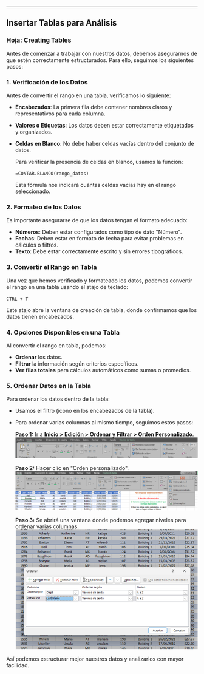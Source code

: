   
---

## Insertar Tablas para Análisis  
### Hoja: Creating Tables  

Antes de comenzar a trabajar con nuestros datos, debemos asegurarnos de que estén correctamente estructurados. Para ello, seguimos los siguientes pasos:  

### 1. Verificación de los Datos  
Antes de convertir el rango en una tabla, verificamos lo siguiente:  

- **Encabezados**: La primera fila debe contener nombres claros y representativos para cada columna.  
- **Valores o Etiquetas**: Los datos deben estar correctamente etiquetados y organizados.  
- **Celdas en Blanco**: No debe haber celdas vacías dentro del conjunto de datos.  

  Para verificar la presencia de celdas en blanco, usamos la función:  
  ```excel
  =CONTAR.BLANCO(rango_datos)
  ```
  Esta fórmula nos indicará cuántas celdas vacías hay en el rango seleccionado.  

### 2. Formateo de los Datos  
Es importante asegurarse de que los datos tengan el formato adecuado:  
- **Números**: Deben estar configurados como tipo de dato "Número".  
- **Fechas**: Deben estar en formato de fecha para evitar problemas en cálculos o filtros.  
- **Texto**: Debe estar correctamente escrito y sin errores tipográficos.  

### 3. Convertir el Rango en Tabla  
Una vez que hemos verificado y formateado los datos, podemos convertir el rango en una tabla usando el atajo de teclado:  
```  
CTRL + T  
```  
Este atajo abre la ventana de creación de tabla, donde confirmamos que los datos tienen encabezados.  

### 4. Opciones Disponibles en una Tabla  
Al convertir el rango en tabla, podemos:  
- **Ordenar** los datos.  
- **Filtrar** la información según criterios específicos.  
- **Ver filas totales** para cálculos automáticos como sumas o promedios.  

### 5. Ordenar Datos en la Tabla  
Para ordenar los datos dentro de la tabla:  
- Usamos el filtro (icono en los encabezados de la tabla).  
- Para ordenar varias columnas al mismo tiempo, seguimos estos pasos:  

  **Paso 1:** Ir a **Inicio > Edición > Ordenar y Filtrar > Orden Personalizado**.  
  ![Paso 1](./img/1.png)  

  **Paso 2:** Hacer clic en "Orden personalizado".  
  ![Paso 2](./img/2.png)  

  **Paso 3:** Se abrirá una ventana donde podemos agregar niveles para ordenar varias columnas.  
  ![Paso 3](./img/3.png)  

Así podemos estructurar mejor nuestros datos y analizarlos con mayor facilidad.